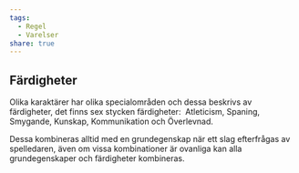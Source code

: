 ```yaml
---
tags:
  - Regel
  - Varelser
share: true
---
```

## Färdigheter 
Olika karaktärer har olika specialområden och dessa beskrivs av färdigheter, det finns sex stycken färdigheter:  Atleticism, Spaning, Smygande, Kunskap, Kommunikation och Överlevnad. 

Dessa kombineras alltid med en grundegenskap när ett slag efterfrågas av spelledaren, även om vissa kombinationer är ovanliga kan alla grundegenskaper och färdigheter kombineras.
